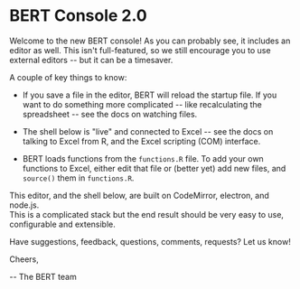 
BERT Console 2.0
================

Welcome to the new BERT console!  As you can probably see, it includes an editor as 
well.  This isn't full-featured, so we still encourage you to use external editors -- 
but it can be a timesaver.

A couple of key things to know:

 * If you save a file in the editor, BERT will reload the startup file.
   If you want to do something more complicated -- like recalculating
   the spreadsheet -- see the docs on watching files.
 
 * The shell below is "live" and connected to Excel -- see the docs on 
   talking to Excel from R, and the Excel scripting (COM) interface.

 * BERT loads functions from the `functions.R` file.  To add your own 
   functions to Excel, either edit that file or (better yet) add new 
   files, and `source()` them in `functions.R`.

This editor, and the shell below, are built on CodeMirror, electron, and node.js.  
This is a complicated stack but the end result should be very easy to use, 
configurable and extensible.

Have suggestions, feedback, questions, comments, requests?  Let us know!  

Cheers,

 -- The BERT team
 